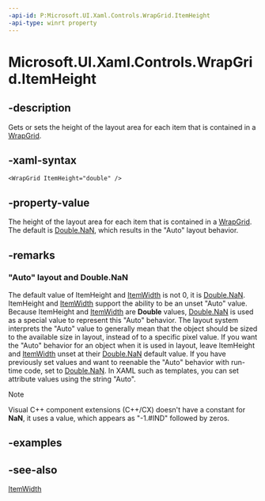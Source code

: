 ```yaml
---
-api-id: P:Microsoft.UI.Xaml.Controls.WrapGrid.ItemHeight
-api-type: winrt property
---
```


<!-- Property syntax
public double ItemHeight { get;  set; }
-->

# Microsoft.UI.Xaml.Controls.WrapGrid.ItemHeight

## -description
Gets or sets the height of the layout area for each item that is contained in a [WrapGrid](wrapgrid.md).

## -xaml-syntax
```xaml
<WrapGrid ItemHeight="double" />
```


## -property-value
The height of the layout area for each item that is contained in a [WrapGrid](wrapgrid.md). The default is [Double.NaN](/dotnet/api/system.double.nan?redirectedfrom=MSDN), which results in the "Auto" layout behavior.

## -remarks
### "Auto" layout and Double.NaN

The default value of ItemHeight and [ItemWidth](wrapgrid_itemwidth.md) is not 0, it is [Double.NaN](/dotnet/api/system.double.nan?redirectedfrom=MSDN). ItemHeight and [ItemWidth](wrapgrid_itemwidth.md) support the ability to be an unset "Auto" value. Because ItemHeight and [ItemWidth](wrapgrid_itemwidth.md) are **Double** values, [Double.NaN](/dotnet/api/system.double.nan?redirectedfrom=MSDN) is used as a special value to represent this "Auto" behavior. The layout system interprets the "Auto" value to generally mean that the object should be sized to the available size in layout, instead of to a specific pixel value. If you want the "Auto" behavior for an object when it is used in layout, leave ItemHeight and [ItemWidth](wrapgrid_itemwidth.md) unset at their [Double.NaN](/dotnet/api/system.double.nan?redirectedfrom=MSDN) default value. If you have previously set values and want to reenable the "Auto" behavior with run-time code, set to [Double.NaN](/dotnet/api/system.double.nan?redirectedfrom=MSDN). In XAML such as templates, you can set attribute values using the string "Auto". 
<!--Setting Auto in XAML is a special behavior of the XAML parser, not a TypeConverter behavior.-->


> [!NOTE]
> Visual C++ component extensions (C++/CX) doesn't have a constant for **NaN**, it uses a value, which appears as "-1.#IND" followed by zeros.

## -examples

## -see-also
[ItemWidth](wrapgrid_itemwidth.md)
